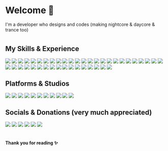 # Welcome 🌌
I'm a developer who designs and codes (making nightcore & daycore & trance too)
#
## My Skills & Experience
<img src="https://ziadoua.github.io/m3-Markdown-Badges/badges/Prettier/prettier2.svg"> <img src="https://ziadoua.github.io/m3-Markdown-Badges/badges/Scratch/scratch2.svg">
<img src="https://ziadoua.github.io/m3-Markdown-Badges/badges/Shell/shell3.svg">
<img src="https://ziadoua.github.io/m3-Markdown-Badges/badges/HTML/html1.svg">
<img src="https://ziadoua.github.io/m3-Markdown-Badges/badges/CSS/css1.svg">
<img src="https://ziadoua.github.io/m3-Markdown-Badges/badges/Javascript/javascript2.svg">
<img src="https://ziadoua.github.io/m3-Markdown-Badges/badges/Markdown/markdown3.svg">
<img src="https://ziadoua.github.io/m3-Markdown-Badges/badges/Sass/sass1.svg">
<img src="https://ziadoua.github.io/m3-Markdown-Badges/badges/PHP/php1.svg">
<img src="https://ziadoua.github.io/m3-Markdown-Badges/badges/NodeJS/nodejs1.svg">
<img src="https://ziadoua.github.io/m3-Markdown-Badges/badges/Bootstrap/bootstrap1.svg">
<img src="https://ziadoua.github.io/m3-Markdown-Badges/badges/TailwindCSS/tailwindcss1.svg">
<img src="https://ziadoua.github.io/m3-Markdown-Badges/badges/Python/python1.svg">
<img src="https://ziadoua.github.io/m3-Markdown-Badges/badges/PyTorch/pytorch1.svg">
<img src="https://ziadoua.github.io/m3-Markdown-Badges/badges/Qt/qt1.svg">
<img src="https://ziadoua.github.io/m3-Markdown-Badges/badges/Django/django1.svg">
<img src="https://ziadoua.github.io/m3-Markdown-Badges/badges/Java/java2.svg">
<img src="https://ziadoua.github.io/m3-Markdown-Badges/badges/TypeScript/typescript1.svg">
<img src="https://ziadoua.github.io/m3-Markdown-Badges/badges/React/react1.svg">
<img src="https://ziadoua.github.io/m3-Markdown-Badges/badges/ReactNative/reactnative1.svg">
<img src="https://ziadoua.github.io/m3-Markdown-Badges/badges/NextJS/nextjs1.svg">
<img src="https://ziadoua.github.io/m3-Markdown-Badges/badges/ViteJS/vitejs2.svg">
<img src="https://ziadoua.github.io/m3-Markdown-Badges/badges/Vue/vue2.svg">
<img src="https://ziadoua.github.io/m3-Markdown-Badges/badges/Electron/electron1.svg">
<img src="https://ziadoua.github.io/m3-Markdown-Badges/badges/jQuery/jquery1.svg">
<img src="https://ziadoua.github.io/m3-Markdown-Badges/badges/JSON/json1.svg">
<img src="https://ziadoua.github.io/m3-Markdown-Badges/badges/Laravel/laravel1.svg">
<img src="https://ziadoua.github.io/m3-Markdown-Badges/badges/MySQL/mysql2.svg">
<img src="https://ziadoua.github.io/m3-Markdown-Badges/badges/npm/npm1.svg">
<img src="https://ziadoua.github.io/m3-Markdown-Badges/badges/Yarn/yarn2.svg">
<img src="https://ziadoua.github.io/m3-Markdown-Badges/badges/SQLite/sqlite1.svg">
<img src="https://ziadoua.github.io/m3-Markdown-Badges/badges/Git/git1.svg">
<img src="https://ziadoua.github.io/m3-Markdown-Badges/badges/FontAwesome/fontawesome2.svg">
<img src="https://ziadoua.github.io/m3-Markdown-Badges/badges/AfterEffects/aftereffects2.svg">
<img src="https://ziadoua.github.io/m3-Markdown-Badges/badges/Photoshop/photoshop2.svg">
<img src="https://ziadoua.github.io/m3-Markdown-Badges/badges/XD/xd2.svg">
<img src="https://ziadoua.github.io/m3-Markdown-Badges/badges/Figma/figma1.svg">
<img src="https://ziadoua.github.io/m3-Markdown-Badges/badges/Audacity/audacity2.svg">
<img src="https://ziadoua.github.io/m3-Markdown-Badges/badges/Oracle/oracle1.svg">
<img src="https://ziadoua.github.io/m3-Markdown-Badges/badges/Cloudflare/cloudflare1.svg">
<img src="https://ziadoua.github.io/m3-Markdown-Badges/badges/Vercel/vercel1.svg">
<img src="https://ziadoua.github.io/m3-Markdown-Badges/badges/Supabase/supabase1.svg">
## Platforms & Studios
<img src="https://ziadoua.github.io/m3-Markdown-Badges/badges/Linux/linux2.svg"> <img src="https://ziadoua.github.io/m3-Markdown-Badges/badges/Windows/windows1.svg">
<img src="https://ziadoua.github.io/m3-Markdown-Badges/badges/VisualStudioCode/visualstudiocode1.svg">
<img src="https://ziadoua.github.io/m3-Markdown-Badges/badges/VisualStudio/visualstudio1.svg">
<img src="https://ziadoua.github.io/m3-Markdown-Badges/badges/IDEA/idea1.svg">
<img src="https://ziadoua.github.io/m3-Markdown-Badges/badges/AndroidStudio/androidstudio2.svg">
<img src="https://ziadoua.github.io/m3-Markdown-Badges/badges/Android/android1.svg">
<img src="https://ziadoua.github.io/m3-Markdown-Badges/badges/iOS/ios1.svg">
<a href="https://steamcommunity.com/id/NIGHTST4RS"><img src="https://ziadoua.github.io/m3-Markdown-Badges/badges/Steam/steam2.svg"></a>
<a href="https://profile.playstation.com/N1GH-7"><img src="https://ziadoua.github.io/m3-Markdown-Badges/badges/PlayStation/playstation1.svg"></a>
<a href="https://www.xbox.com/en-US/play/user?gamertag=NIGHTST4RS"><img src="https://ziadoua.github.io/m3-Markdown-Badges/badges/Xbox/xbox1.svg"></a>
## Socials & Donations (very much appreciated)
<a href="https://discord.com/users/1041054242955337729"><img src="https://ziadoua.github.io/m3-Markdown-Badges/badges/Discord/discord1.svg"></a> <a href="https://github.com/NIGHTST4RS"><img src="https://ziadoua.github.io/m3-Markdown-Badges/badges/Github/github1.svg"></a>
<a href="https://galaxistars.com"><img src="https://ziadoua.github.io/m3-Markdown-Badges/badges/MyPortfolio/myportfolio1.svg"></a>
<a href="https://www.patreon.com/NightStars"><img src="https://ziadoua.github.io/m3-Markdown-Badges/badges/Patreon/patreon1.svg"></a>
<a href="https://paypal.me/GalaxiStars"><img src="https://ziadoua.github.io/m3-Markdown-Badges/badges/PayPal/paypal1.svg"></a>
<a href="https://ko-fi.com/nightstars"><img src="https://ziadoua.github.io/m3-Markdown-Badges/badges/Ko-fi/ko-fi1.svg"></a>
#
#### Thank you for reading ✨
